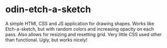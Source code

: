 # odin-etch-a-sketch

A simple HTMl, CSS and JS application for drawing shapes. Works like Etch-a-sketch, but with random colors and increasing opacity on each pass.
Also allows for resizing and resetting grid. Very little CSS used other than functional. Ugly, but works nicely!
